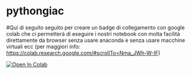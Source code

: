 # pythongiac

#Qui di seguito seguito per creare un badge di collegamento con google colab che ci permetterà di eseguire i nostri notebook con molta facilità direttamente da browser senza usare anaconda e senza usare macchine virtuali ecc (per maggiori info: https://colab.research.google.com/#scrollTo=Nma_JWh-W-IF)

<a target="_blank" href="https://colab.research.google.com/github/francescobellina/pythongiac">
  <img src="https://colab.research.google.com/assets/colab-badge.svg" alt="Open In Colab"/>
</a>
